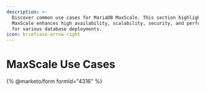 ```yaml
---
description: >-
  Discover common use cases for MariaDB MaxScale. This section highlights how
  MaxScale enhances high availability, scalability, security, and performance
  for various database deployments.
icon: briefcase-arrow-right
---
```


# MaxScale Use Cases

{% @marketo/form formId="4316" %}
